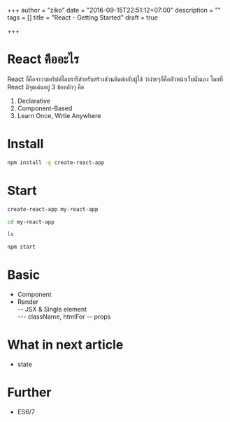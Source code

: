 +++
author = "ziko"
date = "2016-09-15T22:51:12+07:00"
description = ""
tags = []
title = "React - Getting Started"
draft = true

+++

# React คืออะไร  
React ก็คือจาวาสคริปต์ไลบรารีสำหรับสร้างส่วนติดต่อกับผู้ใช้ ว่าง่ายๆก็คือตัวหน้าเว็บนั่นเอง 
โดยที่ React มีจุดเด่นอยู่ 3 ข้อหลักๆ คือ  
1.  Declarative  
2.  Component-Based  
3.  Learn Once, Wrtie Anywhere  

# Install

```bash
npm install -g create-react-app
```



# Start

```bash
create-react-app my-react-app
```

```bash
cd my-react-app
```

```bash
ls
```

```bash
npm start
```



# Basic
-  Component  
-  Render  
--  JSX  & Single element  
---  className, htmlFor
--  props

# What in next article
- state

# Further
- ES6/7

